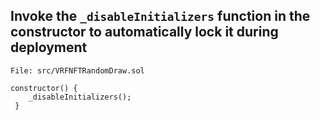 ## Invoke the `_disableInitializers` function in the constructor to automatically lock it during deployment

`File: src/VRFNFTRandomDraw.sol`

```solidity
constructor() {
    _disableInitializers();
 }

```